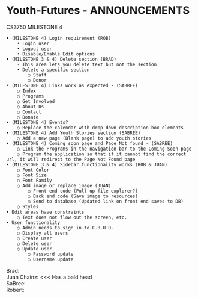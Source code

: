 ﻿# Youth-Futures - ANNOUNCEMENTS
CS3750 MILESTONE 4

	• (MILESTONE 4) Login requirement (ROB)
		• Login user
		• Logout user
		• Disable/Enable Edit options
	• (MILESTONE 3 & 4) Delete section (BRAD)
		- This area lets you delete text but not the section
		• Delete a specific section
			○ Staff
			○ Donor
	• (MILESTONE 4) Links work as expected - (SABREE)
		○ Index
		○ Programs
		○ Get Involved
		○ About Us
		○ Contact
		○ Donate
	• (MILESTONE 4) Events?
		○ Replace the calendar with drop down description box elements
	• (MILESTONE 4) Add Youth Stories section (SABREE)
		○ Add a new page (Blank page) to add youth stories
	• (MILESTONE 4) Coming soon page and Page Not found - (SABREE)
		○ Link the Programs in the navigation bar to the Coming Soon page
		○ Program the application so that if it cannot find the correct url, it will redirect to the Page Not Found page
	• (MILESTONE 3 & 4) Sidebar functionality works (ROB & JUAN)
		○ Font Color
		○ Font Size
		○ Font Family
		○ Add image or replace image (JUAN)
			○ Front end code (Pull up file explorer?)
			○ Back end code (Save image to resources)
			○ Send to database (Updated link on front end saves to DB)
		○ Styles
	• Edit areas have constraints
		○ Text does not flow out the screen, etc.
	• User functionality
		○ Admin needs to sign in to C.R.U.D.
		○ Display all users
		○ Create user
		○ Delete user
		○ Update user
			○ Password update
			○ Username update

Brad:
<br/>
Juan Chainz: <<< Has a bald head
<br/>
SaBree:
<br/>
Robert: 
